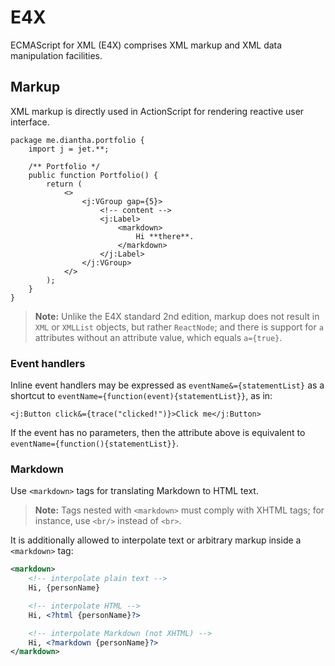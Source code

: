 # E4X

ECMAScript for XML (E4X) comprises XML markup and XML data manipulation facilities.

## Markup

XML markup is directly used in ActionScript for rendering reactive user interface.

```
package me.diantha.portfolio {
    import j = jet.**;
 
    /** Portfolio */
    public function Portfolio() {
        return (
            <>
                <j:VGroup gap={5}>
                    <!-- content -->
                    <j:Label>
                        <markdown>
                            Hi **there**.
                        </markdown>
                    </j:Label>
                </j:VGroup>
            </>
        );
    }
}
```

> **Note:** Unlike the E4X standard 2nd edition, markup does not result in `XML` or `XMLList` objects, but rather `ReactNode`; and there is support for `a` attributes without an attribute value, which equals `a={true}`.

### Event handlers

Inline event handlers may be expressed as `eventName&={statementList}` as a shortcut to `eventName={function(event){statementList}}`, as in:

```
<j:Button click&={trace("clicked!")}>Click me</j:Button>
```

If the event has no parameters, then the attribute above is equivalent to `eventName={function(){statementList}}`.

### Markdown

Use `<markdown>` tags for translating Markdown to HTML text.

> **Note:** Tags nested with `<markdown>` must comply with XHTML tags; for instance, use `<br/>` instead of `<br>`.

It is additionally allowed to interpolate text or arbitrary markup inside a `<markdown>` tag:

```xml
<markdown>
    <!-- interpolate plain text -->
    Hi, {personName}

    <!-- interpolate HTML -->
    Hi, <?html {personName}?>

    <!-- interpolate Markdown (not XHTML) -->
    Hi, <?markdown {personName}?>
</markdown>
```
